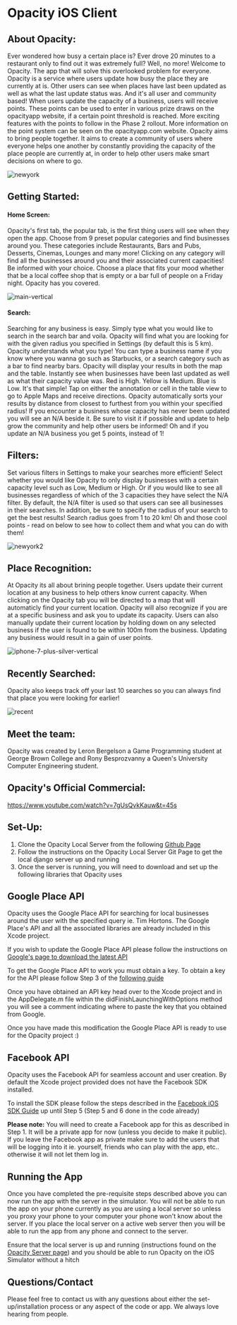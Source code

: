# Opacity iOS Client

## About Opacity:
Ever wondered how busy a certain place is? Ever drove 20 minutes to a restaurant only to find out it was extremely full? Well, no more! Welcome to Opacity. The app that will solve this overlooked problem for everyone. Opacity is a service where users update how busy the place they are currently at is. Other users can see when places have last been updated as well as what the last update status was. And it's all user and community based! When users update the capacity of a business, users will receive points. These points can be used to enter in various prize draws on the opacityapp website, if a certain point threshold is reached. More exciting features with the points to follow in the Phase 2 rollout. More information on the point system can be seen on the opacityapp.com website. Opacity aims to bring people together. It aims to create a community of users where everyone helps one another by constantly providing the capacity of the place people are currently at, in order to help other users make smart decisions on where to go.

![newyork](https://user-images.githubusercontent.com/19450714/35369532-4bf18100-0156-11e8-811f-997b064f200b.png)

## Getting Started:

#### Home Screen:
Opacity's first tab, the popular tab, is the first thing users will see when they open the app. Choose from 9 preset popular categories and find businesses around you. These categories include Restaurants, Bars and Pubs, Desserts, Cinemas, Lounges and many more! Clicking on any category will find all the businesses around you and their associated current capacities! Be informed with your choice. Choose a place that fits your mood whether that be a local coffee shop that is empty or a bar full of people on a Friday night. Opacity has you covered.

![main-vertical](https://user-images.githubusercontent.com/19450714/35369531-4be14e98-0156-11e8-951a-630286584186.png)


#### Search:
Searching for any business is easy. Simply type what you would like to search in the search bar and voila. Opacity will find what you are looking for with the given radius you specified in Settings (by default this is 5 km). Opacity understands what you type! You can type a business name if you know where you wanna go such as Starbucks, or a search category such as a bar to find nearby bars. Opacity will display your results in both the map and the table. Instantly see when businesses have been last updated as well as what their capacity value was. Red is High. Yellow is Medium. Blue is Low. It's that simple! Tap on either the annotation or cell in the table view to go to Apple Maps and receive directions. Opacity automatically sorts your results by distance from closest to furthest from you within your specified radius! If you encounter a business whose capacity has never been updated you will see an N/A beside it. Be sure to visit it if possible and update to help grow the community and help other users be informed! Oh and if you update an N/A business you get 5 points, instead of 1!


## Filters:
Set various filters in Settings to make your searches more efficient! Select whether you would like Opacity to only display businesses with a certain capacity level such as Low, Medium or High. Or if you would like to see all businesses regardless of which of the 3 capacities they have select the N/A filter. By default, the N/A filter is used so that users can see all businesses in their searches. In addition, be sure to specify the radius of your search to get the best results! Search radius goes from 1 to 20 km! Oh and those cool points - read on below to see how to collect them and what you can do with them! 

![newyork2](https://user-images.githubusercontent.com/19450714/35369533-4c173dfa-0156-11e8-874e-44a399123faa.png)


## Place Recognition:

At Opacity its all about brining people together. Users update their current location at any business to help others know current capacity. When clicking on the Opacity tab you will be directed to a map that will automaticly find your current location. Opacity will also recognize if you are at a specific business and ask you to update its capacity. Users can also manually update their current location by holding down on any selected business if the user is found to be within 100m from the business. Updating any business would result in a gain of user points. 

![iphone-7-plus-silver-vertical](https://user-images.githubusercontent.com/19450714/35369529-4bc2bed8-0156-11e8-8237-cd2e86ae5326.png)

## Recently Searched:

Opacity also keeps track off your last 10 searches so you can always find that place you were looking for earlier!

![recent](https://user-images.githubusercontent.com/19450714/35369535-4c2f8752-0156-11e8-926b-ce59b489531c.png)


## Meet the team:

Opacity was created by Leron Bergelson a Game Programming student at George Brown College and Rony Besprozvanny a Queen's University Computer Engineering student.


## Opacity's Official Commercial:
https://www.youtube.com/watch?v=7gUsQvkKauw&t=45s

## Set-Up:

1. Clone the Opacity Local Server from the following [Github Page](https://github.com/ronyBesp/opacity-local-server/)
2. Follow the instructions on the Opacity Local Server Git Page to get the local django server up and running
3. Once the server is running, you will need to download and set up the following libraries that Opacity uses


## Google Place API

Opacity uses the Google Place API for searching for local businesses around the user with the specified query ie. Tim Hortons.
The Google Place's API and all the associated libraries are already included in this Xcode project. 

If you wish to update the Google Place API please follow the instructions on [Google's page to download the latest API](https://developers.google.com/places/ios-api/start#step-2-install-the-api)

To get the Google Place API to work you must obtain a key. To obtain a key for the API please follow Step 3 of the [following guide](https://developers.google.com/places/ios-api/start#step-2-install-the-api)

Once you have obtained an API key head over to the Xcode project and in the AppDelegate.m file within the didFinishLaunchingWithOptions method
you will see a comment indicating where to paste the key that you obtained from Google.


Once you have made this modification the Google Place API is ready to use for the Opacity project :) 


## Facebook API

Opacity uses the Facebook API for seamless account and user creation. By default the Xcode project provided does not have the Facebook SDK installed.

To install the SDK please follow the steps described in the [Facebook iOS SDK Guide](https://developers.facebook.com/docs/ios/getting-started) up until Step 5 (Step 5 and 6 done in the code already)

**Please note:** You will need to create a Facebook app for this as described in Step 1. It will be a private app for now (unless you decide to make it public).
If you leave the Facebook app as private make sure to add the users that will be logging into it ie. yourself, friends who can play with the app, etc..
otherwise it will not let them log in.



## Running the App

Once you have completed the pre-requisite steps described above you can now run the app with the server in the simulator. 
You will not be able to run the app on your phone currently as you are using a local server so unless you proxy your phone to your computer your phone won't know
about the server. If you place the local server on a active web server then you will be able to run the app from any phone and connect to the server.

Ensure that the local server is up and running (instructions found on the [Opacity Server page](https://github.com/ronyBesp/opacity-local-server)) and you should be able to run Opacity on the iOS Simulator without a hitch 



## Questions/Contact

Please feel free to contact us with any questions about either the set-up/installation process or any aspect of the code or app. We always love hearing from people.

